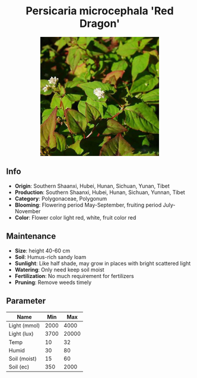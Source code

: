 <h1 align='center'>Persicaria microcephala 'Red Dragon'</h1>
<p align="center">
    <img 
        align='center'
        width='320'
        src="../images/persicaria microcephala red dragon.png" 
        alt='Persicaria microcephala 'Red Dragon'' />
</p>

## Info

 - **Origin**: Southern Shaanxi, Hubei, Hunan, Sichuan, Yunan, Tibet
 - **Production**: Southern Shaanxi, Hubei, Hunan, Sichuan, Yunnan, Tibet
 - **Category**: Polygonaceae, Polygonum
 - **Blooming**: Flowering period May-September, fruiting period July-November
 - **Color**: Flower color light red, white, fruit color red

## Maintenance

 - **Size**: height 40-60 cm
 - **Soil**: Humus-rich sandy loam
 - **Sunlight**: Like half shade, may grow in places with bright scattered light
 - **Watering**: Only need keep soil moist
 - **Fertilization**: No much requirement for fertilizers
 - **Pruning**: Remove weeds timely

## Parameter

| Name         | Min  | Max   |
|--------------|------|-------|
| Light (mmol) | 2000 | 4000  |
| Light (lux)  | 3700 | 20000 |
| Temp         | 10    | 32    |
| Humid        | 30   | 80    |
| Soil (moist) | 15   | 60    |
| Soil (ec)    | 350  | 2000  |
